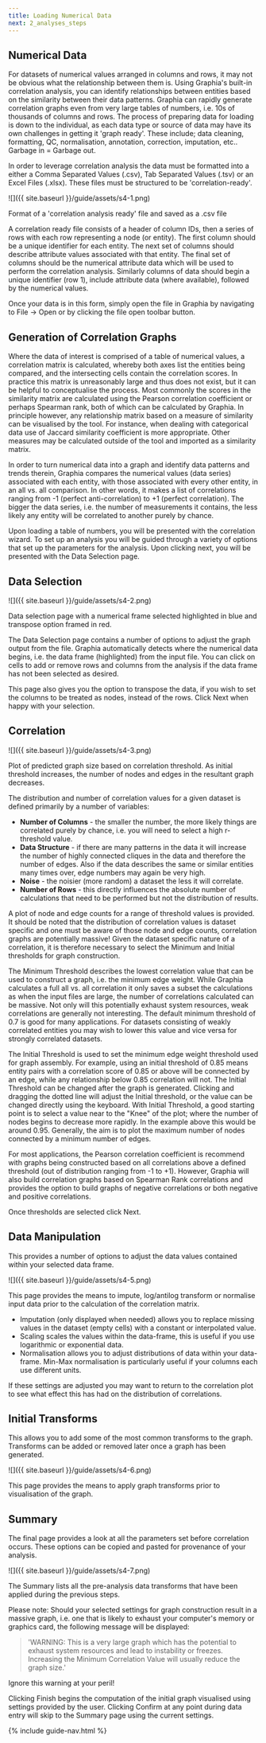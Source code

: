 ```yaml
---
title: Loading Numerical Data
next: 2_analyses_steps
---
```


## Numerical Data

For datasets of numerical values arranged in columns and rows, it may not be obvious what the relationship between them is. Using Graphia's built-in correlation analysis, you can identify relationships between entities based on the similarity between their data patterns. Graphia can rapidly generate correlation graphs even from very large tables of numbers, i.e. 10s of thousands of columns and rows. The process of preparing data for loading is down to the individual, as each data type or source of data may have its own challenges in getting it 'graph ready'. These include; data cleaning, formatting, QC, normalisation, annotation, correction, imputation, etc.. Garbage in = Garbage out.

In order to leverage correlation analysis the data must be formatted into a either a Comma Separated Values (.csv), Tab Separated Values (.tsv) or an Excel Files (.xlsx). These files must be structured to be 'correlation-ready'.

![]({{ site.baseurl }}/guide/assets/s4-1.png)
<div class="caption">Format of a 'correlation analysis ready' file and saved as a .csv file</div>

A correlation ready file consists of a header of column IDs, then a series of rows with each row representing a node (or entity). The first column should be a unique identifier for each entity. The next set of columns should describe attribute values associated with that entity. The final set of columns should be the numerical attribute data which will be used to perform the correlation analysis. Similarly columns of data should begin a unique identifier (row 1), include attribute data (where available), followed by the numerical values.

Once your data is in this form, simply open the file in Graphia by navigating to File → Open or by clicking the file open toolbar button. 

## Generation of Correlation Graphs

Where the data of interest is comprised of a table of numerical values, a correlation matrix is calculated, whereby both axes list the entities being compared, and the intersecting cells contain the correlation scores. In practice this matrix is unreasonably large and thus does not exist, but it can be helpful to conceptualise the process. Most commonly the scores in the similarity matrix are calculated using the Pearson correlation coefficient or perhaps Spearman rank, both of which can be calculated by Graphia. In principle however, any relationship matrix based on a measure of similarity can be visualised by the tool. For instance, when dealing with categorical data use of Jaccard similarity coefficient is more appropriate. Other measures may be calculated outside of the tool and imported as a similarity matrix.

In order to turn numerical data into a graph and identify data patterns and trends therein, Graphia compares the numerical values (data series) associated with each entity, with those associated with every other entity, in an all vs. all comparison. In other words, it makes a list of correlations ranging from -1 (perfect anti-correlation) to +1 (perfect correlation). The bigger the data series, i.e. the number of measurements it contains, the less likely any entity will be correlated to another purely by chance. 

Upon loading a table of numbers, you will be presented with the correlation wizard. To set up an analysis you will be guided through a variety of options that set up the parameters for the analysis. Upon clicking next, you will be presented with the Data Selection page.

## Data Selection

![]({{ site.baseurl }}/guide/assets/s4-2.png)
<div class="caption">Data selection page with a numerical frame selected highlighted in blue and transpose option framed in red.</div>

The Data Selection page contains a number of options to adjust the graph output from the file. Graphia automatically detects where the numerical data begins, i.e. the data frame (highlighted) from the input file. You can click on cells to add or remove rows and columns from the analysis if the data frame has not been selected as desired.

This page also gives you the option to transpose the data, if you wish to set the columns to be treated as nodes, instead of the rows. Click Next when happy with your selection.

## Correlation

![]({{ site.baseurl }}/guide/assets/s4-3.png)
<div class="caption">Plot of predicted graph size based on correlation threshold. As initial threshold increases, the number of nodes and edges in the resultant graph decreases.</div>

The distribution and number of correlation values for a given dataset is defined primarily by a number of variables:
- **Number of Columns** - the smaller the number, the more likely things are correlated purely by chance, i.e. you will need to select a high r-threshold value. 
- **Data Structure** - if there are many patterns in the data it will increase the number of highly connected cliques in the data and therefore the number of edges. Also if the data describes the same or similar entities many times over, edge numbers may again be very high. 
- **Noise** - the noisier (more random) a dataset the less it will correlate.
- **Number of Rows** - this directly influences the absolute number of calculations that need to be performed but not the distribution of results.

A plot of node and edge counts for a range of threshold values is provided. It should be noted that the distribution of correlation values is dataset specific and one must be aware of those node and edge counts, correlation graphs are potentially massive! Given the dataset specific nature of a correlation, it is therefore necessary to select the Minimum and Initial thresholds for graph construction.

The Minimum Threshold describes the lowest correlation value that can be used to construct a graph, i.e. the minimum edge weight. While Graphia calculates a full all vs. all correlation it only saves a subset the calculations as when the input files are large, the number of correlations calculated can be massive. Not only will this potentially exhaust system resources, weak correlations are generally not interesting. The default minimum threshold of 0.7 is good for many applications. For datasets consisting of weakly correlated entities you may wish to lower this value and vice versa for strongly correlated datasets.

The Initial Threshold is used to set the minimum edge weight threshold used for graph assembly. For example, using an initial threshold of 0.85 means entity pairs with a correlation score of 0.85 or above will be connected by an edge, while any relationship below 0.85 correlation will not. The Initial Threshold can be changed after the graph is generated. Clicking and dragging the dotted line will adjust the Initial threshold, or the value can be changed directly using the keyboard. With Initial Threshold, a good starting point is to select a value near to the "Knee" of the plot; where the number of nodes begins to decrease more rapidly. In the example above this would be around 0.95. Generally, the aim is to plot the maximum number of nodes connected by a minimum number of edges.

For most applications, the Pearson correlation coefficient is recommend with graphs being constructed based on all correlations above a defined threshold (out of distribution ranging from -1 to +1). However, Graphia will also build correlation graphs based on Spearman Rank correlations and provides the option to build graphs of negative correlations or both negative and positive correlations.

Once thresholds are selected click Next.

## Data Manipulation
This provides a number of options to adjust the data values contained within your selected data frame.

![]({{ site.baseurl }}/guide/assets/s4-5.png)
<div class="caption">This page provides the means to impute, log/antilog transform or normalise input data prior to the calculation of the correlation matrix.</div>

- Imputation (only displayed when needed) allows you to replace missing values in the dataset (empty cells) with a constant or interpolated value.
- Scaling scales the values within the data-frame, this is useful if you use logarithmic or exponential data.
- Normalisation allows you to adjust distributions of data within your data-frame. Min-Max normalisation is particularly useful if your columns each use different units.

If these settings are adjusted you may want to return to the correlation plot to see what effect this has had on the distribution of correlations.

## Initial Transforms
This allows you to add some of the most common transforms to the graph. Transforms can be added or removed later once a graph has been generated.

![]({{ site.baseurl }}/guide/assets/s4-6.png)
<div class="caption">This page provides the means to apply graph transforms prior to visualisation of the graph.</div>

## Summary
The final page provides a look at all the parameters set before correlation occurs. These options can be copied and pasted for provenance of your analysis. 

![]({{ site.baseurl }}/guide/assets/s4-7.png)
<div class="caption">The Summary lists all the pre-analysis data transforms that have been applied during the previous steps.</div>

Please note: Should your selected settings for graph construction result in a massive graph, i.e. one that is likely to exhaust your computer's memory or graphics card, the following message will be displayed:

> 'WARNING: This is a very large graph which has the potential to exhaust system resources and lead to instability or freezes. Increasing the Minimum Correlation Value will usually reduce the graph size.' 

Ignore this warning at your peril!

Clicking Finish begins the computation of the initial graph visualised using settings provided by the user. Clicking Confirm at any point during data entry will skip to the Summary page using the current settings.

{% include guide-nav.html %}

